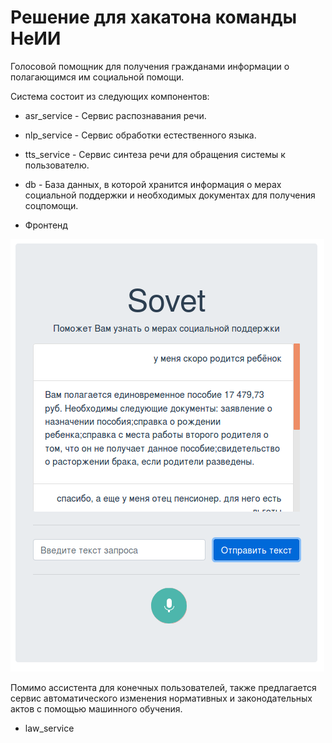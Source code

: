 # Решение для хакатона команды НеИИ

Голосовой помощник для получения гражданами информации о полагающимся им социальной помощи.

Система состоит из следующих компонентов:

- asr_service - Сервис распознавания речи.

- nlp_service - Сервис обработки естественного языка.

- tts_service - Сервис синтеза речи для обращения системы к пользователю.

- db - База данных, в которой хранится информация о мерах социальной поддержки и необходимых документах для получения соцпомощи.

- Фронтенд


![](frontend_prototype.png)

Помимо ассистента для конечных пользователей, также предлагается сервис автоматического изменения нормативных и законодательных актов с помощью машинного обучения.

- law_service

